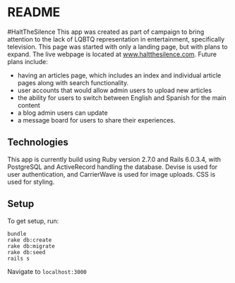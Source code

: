 # README

#HaltTheSilence
This app was created as part of campaign to bring attention to the lack of LQBTQ representation in entertainment, specifically television. This page was started with only a landing page, but with plans to expand. The live webpage is located at www.haltthesilence.com.
Future plans include:
- having an articles page, which includes an index and individual article pages along with search functionality.
- user accounts that would allow admin users to upload new articles
- the ability for users to switch between English and Spanish for the main content
- a blog admin users can update
- a message board for users to share their experiences.

## Technologies
This app is currently build using Ruby version 2.7.0 and Rails 6.0.3.4, with PostgreSQL and ActiveRecord handling the database.
Devise is used for user authentication, and CarrierWave is used for image uploads.
CSS is used for styling.

## Setup
To get setup, run:
```
bundle
rake db:create
rake db:migrate
rake db:seed
rails s
```
Navigate to ```localhost:3000```
